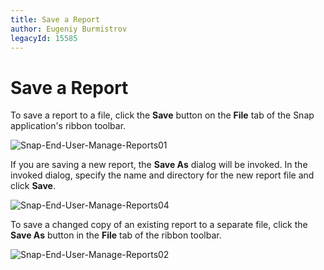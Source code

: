 ```yaml
---
title: Save a Report
author: Eugeniy Burmistrov
legacyId: 15585
---
```

# Save a Report
To save a report to a file, click the **Save** button on the **File** tab of the Snap application's ribbon toolbar.

![Snap-End-User-Manage-Reports01](../../../images/img20266.png)

If you are saving a new report, the **Save As** dialog will be invoked. In the invoked dialog, specify the name and directory for the new report file and click **Save**.

![Snap-End-User-Manage-Reports04](../../../images/img20269.png)

To save a changed copy of an existing report to a separate file, click the **Save As** button in the **File** tab of the ribbon toolbar.

![Snap-End-User-Manage-Reports02](../../../images/img20267.png)